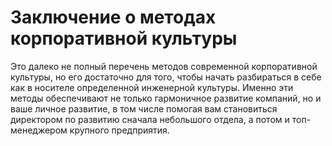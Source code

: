 # Заключение о методах корпоративной культуры

Это далеко не полный перечень методов современной корпоративной культуры, но его достаточно для того, чтобы начать разбираться в себе как в носителе определенной инженерной культуры. Именно эти методы обеспечивают не только гармоничное развитие компаний, но и ваше личное развитие, в том числе помогая вам становиться директором по развитию сначала небольшого отдела, а потом и топ-менеджером крупного предприятия.
